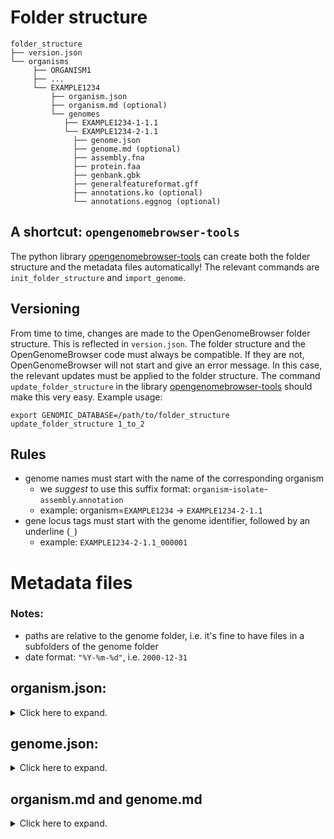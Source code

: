 # Folder structure

```
folder_structure
├── version.json
└── organisms
     ├── ORGANISM1
     ├── ...
     └── EXAMPLE1234
         ├── organism.json
         ├── organism.md (optional)
         └── genomes
            ├── EXAMPLE1234-1-1.1
            └── EXAMPLE1234-2-1.1
              ├── genome.json
              ├── genome.md (optional)
              ├── assembly.fna
              ├── protein.faa
              ├── genbank.gbk
              ├── generalfeatureformat.gff
              ├── annotations.ko (optional)
              └── annotations.eggnog (optional)
```

## A shortcut: `opengenomebrowser-tools`

The python library [opengenomebrowser-tools](https://github.com/opengenomebrowser/opengenomebrowser-tools) can create
both the folder structure and
the metadata files automatically! The relevant commands are `init_folder_structure` and `import_genome`.

## Versioning

From time to time, changes are made to the OpenGenomeBrowser folder structure. This is reflected in `version.json`. The
folder structure and the
OpenGenomeBrowser code must always be compatible. If they are not, OpenGenomeBrowser will not start and give an error
message. In this case, the
relevant updates must be applied to the folder structure. The command `update_folder_structure` in the library
[opengenomebrowser-tools](https://github.com/opengenomebrowser/opengenomebrowser-tools)
should make this very easy. Example usage:

```shell
export GENOMIC_DATABASE=/path/to/folder_structure
update_folder_structure 1_to_2
```

## Rules

- genome names must start with the name of the corresponding organism
    - we _suggest_ to use this suffix format:
      `organism`-`isolate`-`assembly`.`annotation`
    - example: organism=`EXAMPLE1234` -> `EXAMPLE1234-2-1.1`
- gene locus tags must start with the genome identifier, followed by an underline (`_`)
    - example: `EXAMPLE1234-2-1.1_000001`

# Metadata files

### Notes:

- paths are relative to the genome folder, i.e. it's fine to have files in a subfolders of the genome folder
- date format: `"%Y-%m-%d"`, i.e. `2000-12-31`

## organism.json:

<details>

  <summary>Click here to expand.</summary>


In the example below, all mandatory fields contain dummy data and all non-mandatory fields have null-input.

```json
{
  "name": "EXAMPLE1234",
  "alternative_name": null,
  "taxid": null,
  "restricted": false,
  "tags": [],
  "representative": "EXAMPLE1234-2-1.1"
}
```

</details>

## genome.json:

<details>

  <summary>Click here to expand.</summary>


In the example below, all mandatory fields contain dummy data and all non-mandatory fields have null-input.

```json
{
  "identifier": "EXAMPLE1234-2-1.1",
  "contaminated": false,
  "old_identifier": null,
  "isolation_date": null,
  "env_broad_scale": [],
  "env_local_scale": [],
  "env_medium": [],
  "growth_condition": null,
  "geographical_coordinates": null,
  "geographical_name": null,
  "library_preparation": null,
  "sequencing_tech": null,
  "sequencing_tech_version": null,
  "sequencing_date": null,
  "sequencing_coverage": null,
  "read_length": null,
  "assembly_tool": null,
  "assembly_version": null,
  "assembly_date": null,
  "nr_replicons": null,
  "cds_tool": null,
  "cds_tool_date": null,
  "cds_tool_version": null,
  "cds_tool_faa_file": "protein.faa",
  "cds_tool_ffn_file": "nucleotide_cds.ffn",
  "cds_tool_gbk_file": "genbank.gbk",
  "cds_tool_gff_file": "generalfeatureformat.gff",
  "cds_tool_sqn_file": null,
  "assembly_fasta_file": "assembly.fna",
  "custom_annotations": [],
  "BUSCO": {},
  "COG": {},
  "bioproject_accession": null,
  "biosample_accession": null,
  "genome_accession": null,
  "literature_references": [],
  "custom_tables": {},
  "tags": []
}
```

### BUSCO format:

```text
"BUSCO": {
  "C": 0,
  "D": 0,
  "F": 0,
  "M": 0,
  "S": 0,
  "T": 0,
  "dataset": "lactobacillales_odb10",
  "dataset_creation_date": "2000-12-31"
}
```

The keys `dataset` and `dataset_creation_date` are optional.

`opengenomebroser-tools` can automatically parse this information from busco-output-files.

### COG format:

```text
"COG": {
  "J": 152.5,
  "A": 2,
  "K": 29.3,
  "L": 65.833
}
```

These are allowed COG categories: `JAKLBDYVTMNZWUOXCGEFHIPQRS`. If a category is omitted, it is assumed to be zero.
`opengenomebroser-tools` can automatically parse this information from eggnog-files.

### Custom annotations format - type eggnog:

For files created by eggNOG v2-v2.1.1:

```text
"custom_annotations": [
  {
    "date": "0000-00-00",
    "file": "annotations.eggnog",
    "type": "__replace_this__"
  }
]
```

If your file was created by eggNOG

- v2-v2.1.1: `type` must be `eggnog`
- v2.1.2+: `type` must be `eggnog-2.1.2`

The file `annotations.eggnog` must be an eggNOG-mapper v2 output file. (Usual
filename: `query_seqs.fa.emapper.annotations`)
`opengenomebroser-tools` can automatically detect these files.

### Custom annotations format:

Click here for more information about [custom annotations](annotations.md). Click here to
learn [how to format the file](annotations.md#custom-annotation-files).

```text
"custom_annotations": [
  {
    "date": "0000-00-00",
    "file": "annotations.ko",
    "type": "KG"
  }
]
```

`opengenomebroser-tools` can automatically detect these files.

### Custom tables format:

```text
"custom_tables": {
  "Table 1 Title": {
    "index_col": "taxid",
    "taxid_cols": ["taxid"],
    "rows": [
      {
        "description": "Fakebacillus bullshitingis organism 42 16S ribosomal RNA, partial sequence",
        "taxid": 0,
        "evalue": 0.0
      }
    ]
  }
}
```

Alternatively, the markdown files (`organism.md` or `genome.md`) could be used to add tables.

### Literature references format:

```text
"literature_references": [
  {
    "url": "https://pubmed.ncbi.nlm.nih.gov/1234/",
    "name": "Name of paper"
  }
]
```

</details>

## organism.md and genome.md

<details>

  <summary>Click here to expand.</summary>


In addition to the more restrictive `.json` files, a `.md` file can optionally be added to each organism and genome.

The Markdown format is very flexible and allows users to add text, links and tables to these pages. Users with staff
permissions can edit these
Markdown files directly through OpenGenomeBrowser via the user button on the these pages.

- `organism.md` will be integrated on the main page of each organism (`/organism/<ORGANISM>`) and
  genome (`/genome/<GENOME>`)
- `genome.md` will be integrated on the main page of each genome (`/genome/<GENOME>`)

</details>

